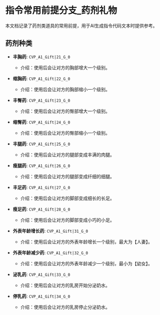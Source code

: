 # 指令常用前提分支_药剂礼物

本文档记录了药剂类道具的常用前提，用于AI生成指令代码文本时提供参考。

## 药剂种类

- **丰胸药**: `CVP_A1_Gift|21_G_0`
  - 介绍：使用后会让对方的胸部增大一个级别。

- **缩胸药**: `CVP_A1_Gift|22_G_0`
  - 介绍：使用后会让对方的胸部缩小一个级别。

- **丰臀药**: `CVP_A1_Gift|23_G_0`
  - 介绍：使用后会让对方的臀部增大一个级别。

- **缩臀药**: `CVP_A1_Gift|24_G_0`
  - 介绍：使用后会让对方的臀部缩小一个级别。

- **丰腿药**: `CVP_A1_Gift|25_G_0`
  - 介绍：使用后会让对方的腿部变成丰满的肉腿。

- **瘦腿药**: `CVP_A1_Gift|26_G_0`
  - 介绍：使用后会让对方的腿部变成纤细的细腿。

- **丰足药**: `CVP_A1_Gift|27_G_0`
  - 介绍：使用后会让对方的脚部变成细长的长足。

- **瘦足药**: `CVP_A1_Gift|28_G_0`
  - 介绍：使用后会让对方的脚部变成小巧的小足。

- **外表年龄增长药**: `CVP_A1_Gift|31_G_0`
  - 介绍：使用后会让对方的外表年龄增长一个级别，最大为【人妻】。

- **外表年龄减少药**: `CVP_A1_Gift|32_G_0`
  - 介绍：使用后会让对方的外表年龄减少一个级别，最小为【幼女】。

- **泌乳药**: `CVP_A1_Gift|33_G_0`
  - 介绍：使用后会让对方的乳房开始分泌奶水。

- **停乳药**: `CVP_A1_Gift|34_G_0`
  - 介绍：使用后会让对方的乳房停止分泌奶水。